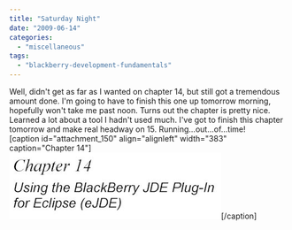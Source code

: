 ```yaml
---
title: "Saturday Night"
date: "2009-06-14"
categories: 
  - "miscellaneous"
tags: 
  - "blackberry-development-fundamentals"
---
```


Well, didn't get as far as I wanted on chapter 14, but still got a tremendous amount done. I'm going to have to finish this one up tomorrow morning, hopefully won't take me past noon. Turns out the chapter is pretty nice. Learned a lot about a tool I hadn't used much. I've got to finish this chapter tomorrow and make real headway on 15. Running...out...of...time!  
\[caption id="attachment\_150" align="alignleft" width="383" caption="Chapter 14"\]![Chapter 14](images/Pages-from-JMW14.jpg "Chapter 14")\[/caption\]
